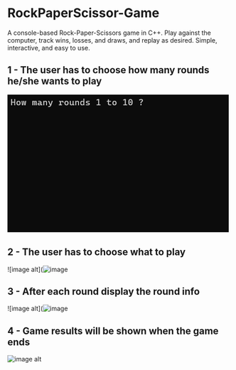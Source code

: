 # RockPaperScissor-Game
A console-based Rock-Paper-Scissors game in C++. Play against the computer, track wins, losses, and draws, and replay as desired. Simple, interactive, and easy to use.

## 1 - The user has to choose how many rounds he/she wants to play 

![image alt](https://github.com/mohammednasser249/RockPaperScissor-Game/blob/master/images/Rounds.png?raw=true)

## 2 - The user has to choose what to play 

![image alt](![image](https://github.com/user-attachments/assets/72ab792e-2bb6-40fe-be52-c561ca15f4d9)

## 3 - After each round display the round info 

![image alt](![image](https://github.com/user-attachments/assets/c14763d6-989b-44d7-8b21-67a2d31aaf0c)

## 4 - Game results will be shown when the game ends 

![image alt](![image](https://github.com/user-attachments/assets/da86a36c-2819-44b2-b25d-b20da8f65da3)
)

